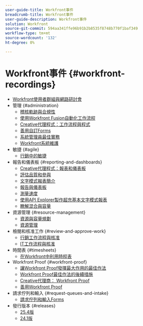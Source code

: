 ```yaml
---
user-guide-title: Workfront事件
breadcrumb-title: Workfront事件
user-guide-description: Workfront事件
solution: Workfront
source-git-commit: 594aa341ffe96b91b2b8535f8748b770f1baf349
workflow-type: tm+mt
source-wordcount: '132'
ht-degree: 0%

---
```



# Workfront事件 {#workfront-recordings}

+ [Workfront使用者群組與網路研討會](overview.md)
+ 管理 {#administration}
   + [稽核軌跡與合規性](user-groups/audit-trails-and-compliance.md)
   + [使用Workfront Fusion自動化工作流程](user-groups/automating-workflows-with-workfront-fusion.md)
   + [Creative代理程式：工作流程與程式](user-groups/creative-agencies-workflows-and-process.md)
   + [善用自訂Forms](user-groups/leveraging-custom-forms.md)
   + [系統管理員最佳實務](user-groups/system-admin-best-practices.md)
   + [Workfront系統維護](user-groups/workfront-system-maintenance.md)
+ 敏捷 {#agile}
   + [行銷中的敏捷](user-groups/agile-in-marketing.md)
+ 報告和儀表板 {#reporting-and-dashboards}
   + [Creative代理程式：報表和儀表板](user-groups/creative-agencies-reporting-and-dashboards.md)
   + [評估品質和參與](webinars/gauging-quality-and-engagement.md)
   + [文字模式報表簡介](webinars/introduction-to-text-mode-reporting.md)
   + [報告與儀表板](user-groups/reporting-and-dashboards.md)
   + [測量速度](webinars/measuring-velocity.md)
   + [使用API Explorer製作超充基本文字模式報表](webinars/supercharge-basic-text-mode-reporting-using-the-api-explorer.md)
   + [瞭解混合與容量](webinars/understanding-mix-and-capacity.md)
+ 資源管理 {#resource-management}
   + [資源與容量規劃](user-groups/resource-and-capacity-planning.md)
   + [資源管理](user-groups/resource-management.md)
+ 檢閱和核准工作 {#review-and-approve-work}
   + [行銷工作流程與核准](user-groups/marketing-workflows-and-approvals.md)
   + [IT工作流程與核准](user-groups/it-workflows-and-approvals.md)
+ 時間表 {#timesheets}
   + [在Workfront中利用時程表](user-groups/utilizing-timesheets-in-workfront.md)
+ Workfront Proof {#workfront-proof}
   + [讓Workfront Proof發揮最大作用的最佳作法](webinars/best-practices-to-maximize-workfront-proof.md)
   + [Workfront Proof最佳作法的後續措施](webinars/follow-up-to-workfront-proof-best-practices.md)
   + [Creative代理商： Workfront Proof](user-groups/creative-agencies-workfront-proof.md)
   + [善用Workfront Proof](user-groups/leveraging-workfront-proof.md)
+ 請求佇列和輸入 {#request-queues-and-intake}
   + [請求佇列和輸入Forms](user-groups/request-queues-and-intake-forms.md)
+ 發行版本 {#releases}
   + [25.4版](webinars/25-4-release-webinar.md)
   + [24.1版](webinars/24-1-release-webinar.md)

